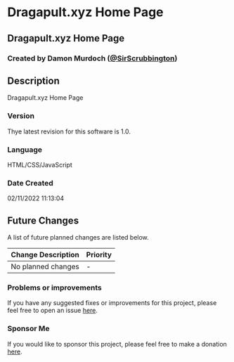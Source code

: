 # Dragapult.xyz Home Page
## Dragapult.xyz Home Page
### Created by Damon Murdoch ([@SirScrubbington](https://twitter.com/SirScrubbington))

## Description
Dragapult.xyz Home Page

### Version
Thye latest revision for this software is 1.0.

### Language
HTML/CSS/JavaScript

### Date Created
02/11/2022 11:13:04

## Future Changes
A list of future planned changes are listed below.

| Change Description | Priority |
| ------------------ | -------- | 
| No planned changes | -        |

### Problems or improvements
If you have any suggested fixes or improvements for this project, please 
feel free to open an issue [here](../../issues).


### Sponsor Me
If you would like to sponsor this project, please feel free to 
make a donation [here](https://www.paypal.com/paypalme/sirsc).

